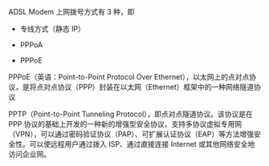 ADSL Modem 上网拨号方式有 3 种，即

- 专线方式（静态 IP）

- PPPoA

- PPPoE

PPPoE（英语：Point-to-Point Protocol Over Ethernet），以太网上的点对点协议，是将点对点协议（PPP）封装在以太网（Ethernet）框架中的一种网络隧道协议

PPTP（Point-to-Point Tunneling Protocol），即点对点隧道协议。该协议是在 PPP 协议的基础上开发的一种新的增强型安全协议，支持多协议虚拟专用网（VPN），可以通过密码验证协议（PAP）、可扩展认证协议（EAP）等方法增强安全性。可以使远程用户通过拨入 ISP、通过直接连接 Internet 或其他网络安全地访问企业网。

